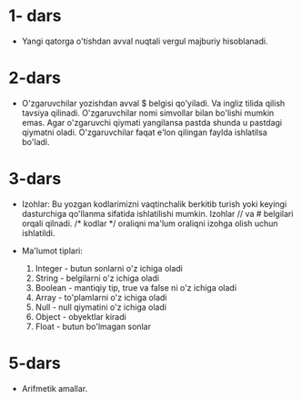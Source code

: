# 1- dars
- Yangi qatorga o'tishdan avval nuqtali vergul majburiy hisoblanadi.

# 2-dars
- O'zgaruvchilar yozishdan avval $ belgisi qo'yiladi. Va ingliz tilida qilish tavsiya qilinadi. O'zgaruvchilar nomi simvollar bilan bo'lishi mumkin emas. Agar o'zgaruvchi qiymati yangilansa pastda shunda u pastdagi qiymatni oladi. O'zgaruvchilar faqat e'lon qilingan faylda ishlatilsa bo'ladi.

# 3-dars
- Izohlar: Bu yozgan kodlarimizni vaqtinchalik berkitib turish yoki keyingi dasturchiga qo'llanma sifatida ishlatilishi mumkin. 
Izohlar // va # belgilari orqali qilnadi. /* kodlar */ oraliqni ma'lum oraliqni izohga olish uchun ishlatildi.

- Ma'lumot tiplari:    
    1. Integer - butun sonlarni o'z ichiga oladi
    2. String - belgilarni o'z ichiga oladi
    3. Boolean - mantiqiy tip, true va false ni o'z ichiga oladi
    4. Array - to'plamlarni o'z ichiga oladi
    5. Null -  null qiymatini o'z ichiga oladi
    6. Object - obyektlar kiradi
    7. Float - butun bo'lmagan sonlar

# 5-dars 
- Arifmetik amallar.
